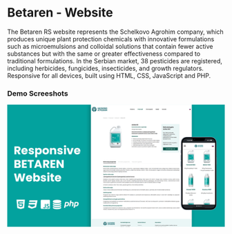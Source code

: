# Betaren - Website

The Betaren RS website represents the Schelkovo Agrohim company, which produces unique plant protection chemicals with innovative formulations such as microemulsions and colloidal solutions that contain fewer active substances but with the same or greater effectiveness compared to traditional formulations. 
In the Serbian market, 38 pesticides are registered, including herbicides, fungicides, insecticides, and growth regulators.
Responsive for all devices, built using HTML, CSS, JavaScript and PHP.

### Demo Screeshots

![Betaren](./assets/img/project_betaren.png "Betaren Demo")
